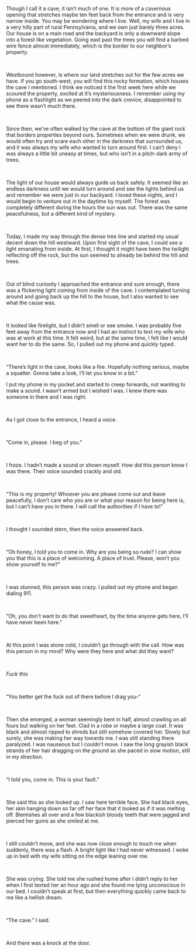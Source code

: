   

Though I call it a cave, it isn’t much of one. It is more of a cavernous opening that stretches maybe ten feet back from the entrance and is very narrow inside. You may be wondering where I live. Well, my wife and I live in a very hilly part of rural Pennsylvania, and we own just barely three acres. Our house is on a main road and the backyard is only a downward slope into a forest like vegetation. Going east past the trees you will find a barbed wire fence almost immediately, which is the border to our neighbor’s property.

&#x200B;

Westbound however, is where our land stretches out for the few acres we have. If you go south-west, you will find this rocky formation, which houses the cave I mentioned. I think we noticed it the first week here while we scoured the property, excited at it’s mysteriousness. I remember using my phone as a flashlight as we peered into the dark crevice, disappointed to see there wasn’t much there.

&#x200B;

Since then, we’ve often walked by the cave at the bottom of the giant rock that borders properties beyond ours. Sometimes when we were drunk, we would often try and scare each other in the darkness that surrounded us, and it was always my wife who wanted to turn around first. I can’t deny I was always a little bit uneasy at times, but who isn’t in a pitch-dark army of trees. 

&#x200B;

The light of our house would always guide us back safely. It seemed like an endless darkness until we would turn around and see the lights behind us and remember we were just in our backyard. I loved these nights, and I would begin to venture out in the daytime by myself. The forest was completely different during the hours the sun was out. There was the same peacefulness, but a different kind of mystery. 

&#x200B;

Today, I made my way through the dense tree line and started my usual decent down the hill westward. Upon first sight of the cave, I could see a light emanating from inside. At first, I thought it might have been the twilight reflecting off the rock, but the sun seemed to already be behind the hill and trees. 

&#x200B;

Out of blind curiosity I approached the entrance and sure enough, there was a flickering light coming from inside of the cave. I contemplated turning around and going back up the hill to the house, but I also wanted to see what the cause was. 

&#x200B;

It looked like firelight, but I didn’t smell or see smoke. I was probably five feet away from the entrance now and I had an instinct to text my wife who was at work at this time. It felt weird, but at the same time, I felt like I would want her to do the same. So, I pulled out my phone and quickly typed. 

&#x200B;

“There’s light in the cave, looks like a fire. Hopefully nothing serious, maybe a squatter. Gonna take a look, I’ll let you know in a bit.”

 

I put my phone in my pocket and started to creep forwards, not wanting to make a sound. I wasn’t armed but I wished I was. I knew there was someone in there and I was right. 

&#x200B;

As I got close to the entrance, I heard a voice.

&#x200B;

”Come in, please. I beg of you.”

&#x200B;

I froze. I hadn’t made a sound or shown myself. How did this person know I was there. Their voice sounded crackly and old.

&#x200B;

“This is my property! Whoever you are please come out and leave peacefully, I don’t care who you are or what your reason for being here is, but I can’t have you in there. I will call the authorities if I have to!” 

&#x200B;

I thought I sounded stern, then the voice answered back. 

&#x200B;

“Oh honey, I told you to come in. Why are you being so rude? I can show you that this is a place of welcoming. A place of trust. Please, won’t you show yourself to me?” 

&#x200B;

I was stunned, this person was crazy. I pulled out my phone and began dialing 911. 

&#x200B;

“Oh, you don’t want to do that sweetheart, by the time anyone gets here, I’ll have never been here.” 

&#x200B;

At this point I was stone cold, I couldn’t go through with the call. How was this person in my mind? Why were they here and what did they want? 

&#x200B;

*Fuck this*

&#x200B;

“You better get the fuck out of there before I drag you-“ 

&#x200B;

Then she emerged, a woman seemingly bent in half, almost crawling on all fours but walking on her feet. Clad in a robe or maybe a large coat. It was black and almost ripped to shreds but still somehow covered her. Slowly but surely, she was making her way towards me. I was still standing there paralyzed. I was nauseous but I couldn’t move. I saw the long grayish black strands of her hair dragging on the ground as she paced in slow motion, still in my direction. 

&#x200B;

“I told you, come in. This is your fault.”

&#x200B;

She said this as she looked up. I saw here terrible face. She had black eyes, her skin hanging down so far off her face that it looked as if it was melting off. Blemishes all over and a few blackish bloody teeth that were jagged and pierced her gums as she smiled at me.  

&#x200B;

I still couldn’t move, and she was now close enough to touch me when suddenly, there was a flash. A bright light like I had never witnessed. I woke up in bed with my wife sitting on the edge leaning over me. 

&#x200B;

She was crying. She told me she rushed home after I didn’t reply to her when I first texted her an hour ago and she found me lying unconscious in our bed. I couldn’t speak at first, but then everything quickly came back to me like a hellish dream.  

&#x200B;

“The cave.” I said. 

&#x200B;

And there was a knock at the door.